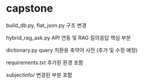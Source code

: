 # capstone
build_db.py, flat_json.py 구조 변경

hybrid_rag_ask.py API 연동 및 RAG 질의응답 핵심 부분

dictionary.py query 치환용 축약어 사전 (추가 및 수정 예정)

requirements.txt 추가된 환경 포함

subjectinfo/ 변경된 부분 포함
